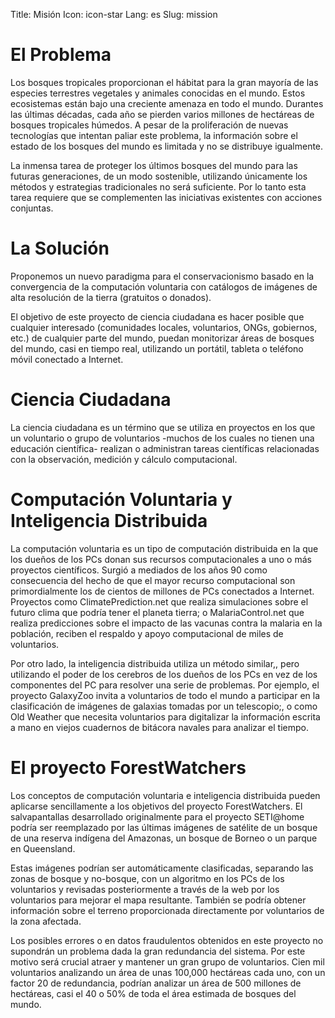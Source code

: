 Title: Misión
Icon: icon-star
Lang: es
Slug: mission

El Problema
===========

Los bosques tropicales proporcionan el hábitat para la gran mayoría de las especies terrestres vegetales y animales conocidas en el mundo. Estos ecosistemas están bajo una creciente amenaza en todo el mundo. Durantes las últimas décadas, cada año se pierden varios millones de hectáreas de bosques tropicales húmedos. A pesar de la proliferación de nuevas tecnologías que intentan paliar este problema, la información sobre el estado de los bosques del mundo es limitada y no se distribuye igualmente.</p>

La inmensa tarea de proteger los últimos bosques del mundo para las futuras generaciones, de un modo sostenible,  utilizando únicamente los métodos y estrategias tradicionales no será suficiente. Por lo tanto esta tarea requiere que se complementen las iniciativas existentes con acciones conjuntas.

La Solución
===========

Proponemos un nuevo paradigma para el conservacionismo basado en la convergencia de la computación voluntaria con catálogos de imágenes de alta resolución de la tierra (gratuitos o donados).

El objetivo de este proyecto de ciencia ciudadana es hacer posible que cualquier interesado (comunidades locales, voluntarios, ONGs, gobiernos, etc.) de cualquier parte del mundo, puedan monitorizar áreas de bosques del mundo, casi en tiempo real, utilizando un portátil, tableta o teléfono móvil conectado a Internet.

Ciencia Ciudadana
=================
La ciencia ciudadana es un término que se utiliza en proyectos en los que un voluntario o grupo de voluntarios -muchos de los cuales no tienen una educación científica-  realizan o administran tareas científicas relacionadas con la observación, medición y cálculo computacional.

Computación Voluntaria y Inteligencia Distribuida
=================================================
La computación voluntaria es un tipo de computación distribuida en la que los dueños de los PCs donan sus recursos computacionales a uno o más proyectos científicos. Surgió a mediados de los años 90 como consecuencia del hecho de que el mayor recurso computacional son primordialmente los de cientos de millones de PCs conectados a Internet. Proyectos como ClimatePrediction.net que realiza simulaciones sobre el futuro clima que podría tener el planeta tierra; o MalariaControl.net que realiza predicciones sobre el impacto de las vacunas contra la malaria en la población, reciben el respaldo y apoyo computacional de miles de voluntarios.

Por otro lado, la inteligencia distribuida utiliza un método similar,, pero utilizando el poder de los cerebros de los dueños de los PCs en vez de los componentes del PC para resolver una serie de problemas. Por ejemplo, el proyecto GalaxyZoo invita a voluntarios de todo el mundo a participar en la clasificación de imágenes de galaxias tomadas por un telescopio;, o como Old Weather que necesita voluntarios para digitalizar la información escrita a mano en viejos cuadernos de bitácora navales para analizar el tiempo.

El proyecto ForestWatchers
==========================

Los conceptos de computación voluntaria e inteligencia distribuida pueden aplicarse sencillamente a los objetivos del proyecto ForestWatchers. El salvapantallas desarrollado originalmente para el proyecto SETI@home podría ser reemplazado por las últimas imágenes de satélite de un bosque de una reserva indígena del Amazonas, un bosque de Borneo o un parque en Queensland.

Estas imágenes podrían ser automáticamente clasificadas, separando las zonas de bosque y no-bosque, con un algoritmo en los PCs de los voluntarios y revisadas posteriormente a través de la web por los voluntarios para mejorar el mapa resultante. También se podría obtener información sobre el terreno proporcionada directamente por voluntarios de la zona afectada.

Los posibles errores o en datos fraudulentos obtenidos en este proyecto no supondrán un problema dada la gran redundancia del sistema. Por este motivo será crucial atraer y mantener un gran grupo de voluntarios. Cien mil voluntarios analizando un área de unas 100,000 hectáreas cada uno, con un factor 20 de redundancia, podrían analizar un área de 500 millones de hectáreas, casi el 40 o 50% de toda el área estimada de bosques del mundo.
